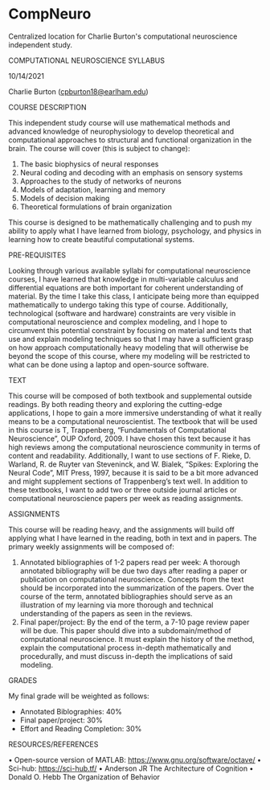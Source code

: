 # CompNeuro
Centralized location for Charlie Burton's computational neuroscience independent study. 

COMPUTATIONAL NEUROSCIENCE SYLLABUS

10/14/2021

Charlie Burton (cpburton18@earlham.edu)

COURSE DESCRIPTION

This independent study course will use mathematical methods and advanced knowledge of neurophysiology to develop theoretical and computational approaches to structural and functional organization in the brain. The course will cover (this is subject to change):
1.	The basic biophysics of neural responses
2.	Neural coding and decoding with an emphasis on sensory systems
3.	Approaches to the study of networks of neurons 
4.	Models of adaptation, learning and memory
5.	Models of decision making
6.	Theoretical formulations of brain organization

This course is designed to be mathematically challenging and to push my ability to apply what I have learned from biology, psychology, and physics in learning how to create beautiful computational systems.

PRE-REQUISITES

Looking through various available syllabi for computational neuroscience courses, I have learned that knowledge in multi-variable calculus and differential equations are both important for coherent understanding of material. By the time I take this class, I anticipate being more than equipped mathematically to undergo taking this type of course. Additionally, technological (software and hardware) constraints are very visible in computational neuroscience and complex modeling, and I hope to circumvent this potential constraint by focusing on material and texts that use and explain modeling techniques so that I may have a sufficient grasp on how approach computationally heavy modeling that will otherwise be beyond the scope of this course, where my modeling will be restricted to what can be done using a laptop and open-source software.

TEXT

This course will be composed of both textbook and supplemental outside readings. By both reading theory and exploring the cutting-edge applications, I hope to gain a more immersive understanding of what it really means to be a computational neuroscientist. The textbook that will be used in this course is T, Trappenberg, “Fundamentals of Computational Neuroscience”, OUP Oxford, 2009. I have chosen this text because it has high reviews among the computational neuroscience community in terms of content and readability. Additionally, I want to use sections of F. Rieke, D. Warland, R. de Ruyter van Steveninck, and W. Bialek, “Spikes: Exploring the Neural Code”, MIT Press, 1997, because it is said to be a bit more advanced and might supplement sections of Trappenberg’s text well. In addition to these textbooks, I want to add two or three outside journal articles or computational neuroscience papers per week as reading assignments. 



ASSIGNMENTS

This course will be reading heavy, and the assignments will build off applying what I have learned in the reading, both in text and in papers. The primary weekly assignments will be composed of:

1.	Annotated bibliographies of 1-2 papers read per week: A thorough annotated bibliography will be due two days after reading a paper or publication on computational neuroscience. Concepts from the text should be incorporated into the summarization of the papers. Over the course of the term, annotated bibliographies should serve as an illustration of my learning via more thorough and technical understanding of the papers as seen in the reviews. 
2.	Final paper/project: By the end of the term, a 7-10 page review paper will be due. This paper should dive into a subdomain/method of computational neuroscience. It must explain the history of the method, explain the computational process in-depth mathematically and procedurally, and must discuss in-depth the implications of said modeling.

GRADES

My final grade will be weighted as follows:

-	Annotated Biblographies: 40%
-	Final paper/project: 30%
-	Effort and Reading Completion: 30%

RESOURCES/REFERENCES

•	Open-source version of MATLAB: https://www.gnu.org/software/octave/
•	Sci-hub: https://sci-hub.tf/
•	Anderson JR The Architecture of Cognition
•	Donald O. Hebb The Organization of Behavior
